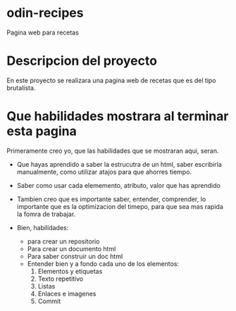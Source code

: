 # odin-recipes
Pagina web para recetas

# Descripcion del proyecto
En este proyecto se realizara una pagina web de recetas que es del tipo brutalista.

# Que habilidades mostrara al terminar esta pagina

Primeramente creo yo, que las habilidades que se mostraran aqui, seran.

- Que hayas aprendido a saber la estrucutra de un html, saber escribirla manualmente, como utilizar atajos para que ahorres tiempo.
- Saber como usar cada elememento, atributo, valor que has aprendido
- Tambien creo que es importante saber, entender, comprender, lo importante que es la optimizacion del timepo, para que sea mas rapida la fomra de trabajar.

- Bien, habilidades:
    - para crear un repositorio
    - Para crear un documento html
    - Para saber construir un doc html
    - Entender bien y  a fondo cada uno de los elementos:
        1. Elementos y etiquetas
        2. Texto repetitivo
        3. Listas
        4. Enlaces e imagenes
        5. Commit
